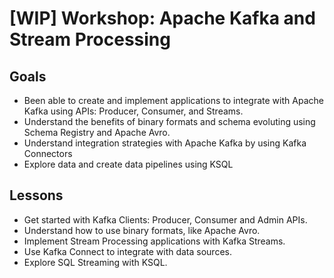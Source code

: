 # [WIP] Workshop: Apache Kafka and Stream Processing

## Goals

* Been able to create and implement applications to integrate with 
Apache Kafka using APIs: Producer, Consumer, and Streams.
* Understand the benefits of binary formats and schema evoluting using 
Schema Registry and Apache Avro.
* Understand integration strategies with Apache Kafka by using Kafka Connectors
* Explore data and create data pipelines using KSQL  

## Lessons

* Get started with Kafka Clients: Producer, Consumer and Admin APIs.
* Understand how to use binary formats, like Apache Avro.
* Implement Stream Processing applications with Kafka Streams.
* Use Kafka Connect to integrate with data sources.
* Explore SQL Streaming with KSQL.